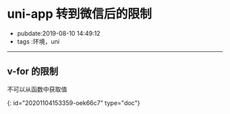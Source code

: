 # uni-app 转到微信后的限制

- pubdate:2019-08-10 14:49:12
- tags :环境，uni

---

## v-for 的限制

不可以从函数中获取值


{: id="20201104153359-oek66c7" type="doc"}
